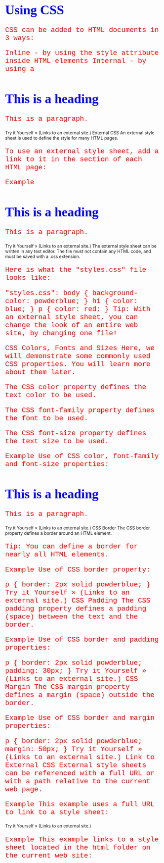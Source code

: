 


# Using CSS

CSS can be added to HTML documents in 3 ways:

Inline - by using the style attribute inside HTML elements
Internal - by using a <style> element in the <head> section
External - by using a <link> element to link to an external CSS file
The most common way to add CSS, is to keep the styles in external CSS files. However, in this tutorial we will use inline and internal styles, because this is easier to demonstrate, and easier for you to try it yourself.

Inline CSS
An inline CSS is used to apply a unique style to a single HTML element.

An inline CSS uses the style attribute of an HTML element.

The following example sets the text color of the <h1> element to blue, and the text color of the <p> element to red:

Example
<h1 style="color:blue;">A Blue Heading</h1>

<p style="color:red;">A red paragraph.</p>
Try it Yourself » (Links to an external site.)
ADVERTISEMENT


Internal CSS
An internal CSS is used to define a style for a single HTML page.

An internal CSS is defined in the <head> section of an HTML page, within a <style> element.

The following example sets the text color of ALL the <h1> elements (on that page) to blue, and the text color of ALL the <p> elements to red. In addition, the page will be displayed with a "powderblue" background color: 

Example
<!DOCTYPE html>
<html>
<head>
<style>
body {background-color: powderblue;}
h1   {color: blue;}
p    {color: red;}
</style>
</head>
<body>

<h1>This is a heading</h1>
<p>This is a paragraph.</p>

</body>
</html>
Try it Yourself » (Links to an external site.)
External CSS
An external style sheet is used to define the style for many HTML pages.

To use an external style sheet, add a link to it in the <head> section of each HTML page:

Example
<!DOCTYPE html>
<html>
<head>
  <link rel="stylesheet" href="styles.css">
</head>
<body>

<h1>This is a heading</h1>
<p>This is a paragraph.</p>

</body>
</html>
Try it Yourself » (Links to an external site.)
The external style sheet can be written in any text editor. The file must not contain any HTML code, and must be saved with a .css extension.

Here is what the "styles.css" file looks like:

"styles.css":
body {
  background-color: powderblue;
}
h1 {
  color: blue;
}
p {
  color: red;
}
Tip: With an external style sheet, you can change the look of an entire web site, by changing one file!

CSS Colors, Fonts and Sizes
Here, we will demonstrate some commonly used CSS properties. You will learn more about them later.

The CSS color property defines the text color to be used.

The CSS font-family property defines the font to be used.

The CSS font-size property defines the text size to be used.

Example
Use of CSS color, font-family and font-size properties:

<!DOCTYPE html>
<html>
<head>
<style>
h1 {
  color: blue;
  font-family: verdana;
  font-size: 300%;
}
p {
  color: red;
  font-family: courier;
  font-size: 160%;
}
</style>
</head>
<body>

<h1>This is a heading</h1>
<p>This is a paragraph.</p>

</body>
</html>
Try it Yourself » (Links to an external site.)
CSS Border
The CSS border property defines a border around an HTML element.

Tip: You can define a border for nearly all HTML elements.

Example
Use of CSS border property: 

p {
  border: 2px solid powderblue;
}
Try it Yourself » (Links to an external site.)
CSS Padding
The CSS padding property defines a padding (space) between the text and the border.

Example
Use of CSS border and padding properties:

p {
  border: 2px solid powderblue;
  padding: 30px;
}
Try it Yourself » (Links to an external site.)
CSS Margin
The CSS margin property defines a margin (space) outside the border.

Example
Use of CSS border and margin properties:

p {
  border: 2px solid powderblue;
  margin: 50px;
}
Try it Yourself » (Links to an external site.)
Link to External CSS
External style sheets can be referenced with a full URL or with a path relative to the current web page.

Example
This example uses a full URL to link to a style sheet:

<link rel="stylesheet" href="https://www.w3schools.com/html/styles.css">
Try it Yourself » (Links to an external site.)

Example
This example links to a style sheet located in the html folder on the current web site: 

<link rel="stylesheet" href="/html/styles.css">